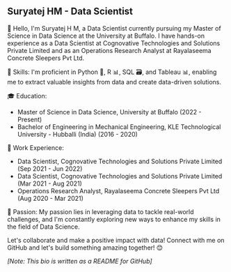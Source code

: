 ## Suryatej HM - Data Scientist

👋 Hello, I'm Suryatej H M, a Data Scientist currently pursuing my Master of Science in Data Science at the University at Buffalo. I have hands-on experience as a Data Scientist at Cognovative Technologies and Solutions Private Limited and as an Operations Research Analyst at Rayalaseema Concrete Sleepers Pvt Ltd.

🔧 Skills:
I'm proficient in Python 🐍, R 📊, SQL 🗃️, and Tableau 📊, enabling me to extract valuable insights from data and create data-driven solutions.

🎓 Education:
- Master of Science in Data Science, University at Buffalo (2022 - Present)
- Bachelor of Engineering in Mechanical Engineering, KLE Technological University - Hubballi (India) (2016 - 2020)

💼 Work Experience:
- Data Scientist, Cognovative Technologies and Solutions Private Limited (Sep 2021 - Jun 2022)
- Data Scientist, Cognovative Technologies and Solutions Private Limited (Mar 2021 - Aug 2021)
- Operations Research Analyst, Rayalaseema Concrete Sleepers Pvt Ltd (Aug 2020 - Mar 2021)

🚀 Passion:
My passion lies in leveraging data to tackle real-world challenges, and I'm constantly exploring new ways to enhance my skills in the field of Data Science.

Let's collaborate and make a positive impact with data! Connect with me on GitHub and let's build something amazing together! 😊

*[Note: This bio is written as a README for GitHub]*
<!---
Suryatejhm/Suryatejhm is a ✨ special ✨ repository because its `README.md` (this file) appears on your GitHub profile.
You can click the Preview link to take a look at your changes.
--->
